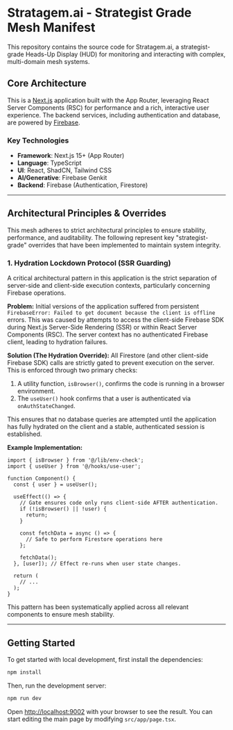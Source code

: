 # Stratagem.ai - Strategist Grade Mesh Manifest

This repository contains the source code for Stratagem.ai, a strategist-grade Heads-Up Display (HUD) for monitoring and interacting with complex, multi-domain mesh systems.

## Core Architecture

This is a [Next.js](https://nextjs.org/) application built with the App Router, leveraging React Server Components (RSC) for performance and a rich, interactive user experience. The backend services, including authentication and database, are powered by [Firebase](https://firebase.google.com/).

### Key Technologies
- **Framework**: Next.js 15+ (App Router)
- **Language**: TypeScript
- **UI**: React, ShadCN, Tailwind CSS
- **AI/Generative**: Firebase Genkit
- **Backend**: Firebase (Authentication, Firestore)

---

## Architectural Principles & Overrides

This mesh adheres to strict architectural principles to ensure stability, performance, and auditability. The following represent key "strategist-grade" overrides that have been implemented to maintain system integrity.

### 1. Hydration Lockdown Protocol (SSR Guarding)

A critical architectural pattern in this application is the strict separation of server-side and client-side execution contexts, particularly concerning Firebase operations.

**Problem:** Initial versions of the application suffered from persistent `FirebaseError: Failed to get document because the client is offline` errors. This was caused by attempts to access the client-side Firebase SDK during Next.js Server-Side Rendering (SSR) or within React Server Components (RSC). The server context has no authenticated Firebase client, leading to hydration failures.

**Solution (The Hydration Override):**
All Firestore (and other client-side Firebase SDK) calls are strictly gated to prevent execution on the server. This is enforced through two primary checks:
1.  A utility function, `isBrowser()`, confirms the code is running in a browser environment.
2.  The `useUser()` hook confirms that a user is authenticated via `onAuthStateChanged`.

This ensures that no database queries are attempted until the application has fully hydrated on the client and a stable, authenticated session is established.

**Example Implementation:**
```tsx
import { isBrowser } from '@/lib/env-check';
import { useUser } from '@/hooks/use-user';

function Component() {
  const { user } = useUser();

  useEffect(() => {
    // Gate ensures code only runs client-side AFTER authentication.
    if (!isBrowser() || !user) {
      return;
    }

    const fetchData = async () => {
      // Safe to perform Firestore operations here
    };

    fetchData();
  }, [user]); // Effect re-runs when user state changes.

  return (
    // ...
  );
}
```

This pattern has been systematically applied across all relevant components to ensure mesh stability.

---

## Getting Started

To get started with local development, first install the dependencies:
```bash
npm install
```

Then, run the development server:
```bash
npm run dev
```

Open [http://localhost:9002](http://localhost:9002) with your browser to see the result. You can start editing the main page by modifying `src/app/page.tsx`.

